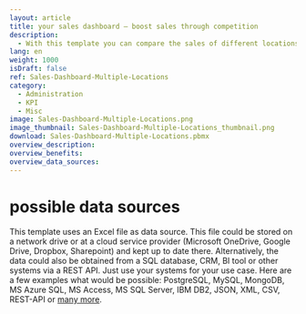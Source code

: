 ```yaml
---
layout: article
title: your sales dashboard – boost sales through competition
description: 
  - With this template you can compare the sales of different locations of your company and thus create more competition among your sales employees. Through the comprehensible target/actual comparison of the sales of the respective locations, your sales employees can see where they currently stand and where they should stand and thus strengthen their motivation.  A simple Excel spreadsheet containing the daily sales of the three locations serves as the data basis, but a CRM or sales tool could also be connected here. This template is also a perfect example of how you can use data flows to evaluate such data and make it useful for your purposes. Download now and increase your sales!
lang: en
weight: 1000
isDraft: false
ref: Sales-Dashboard-Multiple-Locations
category:
  - Administration
  - KPI
  - Misc
image: Sales-Dashboard-Multiple-Locations.png
image_thumbnail: Sales-Dashboard-Multiple-Locations_thumbnail.png
download: Sales-Dashboard-Multiple-Locations.pbmx
overview_description:
overview_benefits:
overview_data_sources:
---
```

# possible data sources
This template uses an Excel file as data source. This file could be stored on a network drive or at a cloud service provider (Microsoft OneDrive, Google Drive, Dropbox, Sharepoint) and kept up to date there. Alternatively, the data could also be obtained from a SQL database, CRM, BI tool or other systems via a REST API. Just use your systems for your use case. Here are a few examples what would be possible: PostgreSQL, MySQL, MongoDB, MS Azure SQL, MS Access, MS SQL Server, IBM DB2, JSON, XML, CSV, REST-API or [many more](https://peakboard.com/en/interfaces/).

